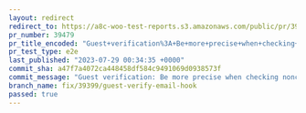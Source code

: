 ```yaml
---
layout: redirect
redirect_to: https://a8c-woo-test-reports.s3.amazonaws.com/public/pr/39479/e2e/index.html
pr_number: 39479
pr_title_encoded: "Guest+verification%3A+Be+more+precise+when+checking+form+submission+data"
pr_test_type: e2e
last_published: "2023-07-29 00:34:35 +0000"
commit_sha: a47f7a4072ca448458df584c9491069d0938573f
commit_message: "Guest verification: Be more precise when checking nonce"
branch_name: fix/39399/guest-verify-email-hook
passed: true
---
```


